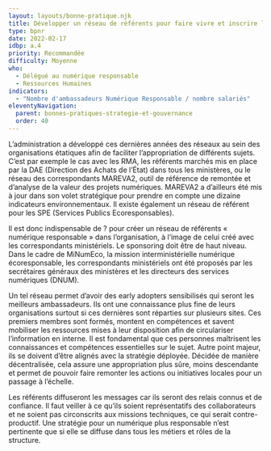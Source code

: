 ```yaml
---
layout: layouts/bonne-pratique.njk
title: Développer un réseau de référents pour faire vivre et inscrire la démarche dans la durée 
type: bpnr
date: 2022-02-17
idbp: a.4
priority: Recommandée
difficulty: Moyenne
who:
  - Délégué au numérique responsable 
  - Ressources Humaines 
indicators:
  - "Nombre d'ambassadeurs Numérique Responsable / nombre salariés"
eleventyNavigation:
  parent: bonnes-pratiques-strategie-et-gouvernance
  order: 40
---
```


L’administration a développé ces dernières années des réseaux au sein des organisations étatiques afin de faciliter l’appropriation de différents sujets. C’est par exemple le cas avec les RMA, les référents marchés mis en place par la DAE (Direction des Achats de l’État) dans tous les ministères, ou le réseau des correspondants MAREVA2, outil de référence de remontée et d’analyse de la valeur des projets numériques. MAREVA2 a d’ailleurs été mis à jour dans son volet stratégique pour prendre en compte une dizaine indicateurs environnementaux. Il existe également un réseau de référent pour les SPE (Services Publics Ecoresponsables).

Il est donc indispensable de ? pour créer un réseau de référents « numérique responsable » dans l’organisation, à l’image de celui créé avec les correspondants ministériels. Le sponsoring doit être de haut niveau. Dans le cadre de MiNumEco, la mission interministérielle numérique écoresponsable, les correspondants ministériels ont été proposés par les secrétaires généraux des ministères et les directeurs des services numériques (DNUM).

Un tel réseau permet d’avoir des early adopters sensibilisés qui seront les meilleurs ambassadeurs. Ils ont une connaissance plus fine de leurs organisations surtout si ces dernières sont réparties sur plusieurs sites. Ces premiers membres sont formés, montent en compétences et savent mobiliser les ressources mises à leur disposition afin de circulariser l’information en interne. Il est fondamental que ces personnes maîtrisent les connaissances et compétences essentielles sur le sujet. Autre point majeur, ils se doivent d’être alignés avec la stratégie déployée. Décidée de manière décentralisée, cela assure une appropriation plus sûre, moins descendante et permet de pouvoir faire remonter les actions ou initiatives locales pour un passage à l’échelle.

Les référents diffuseront les messages car ils seront des relais connus et de confiance. Il faut veiller à ce qu’ils soient représentatifs des collaborateurs et ne soient pas circonscrits aux missions techniques, ce qui serait contre-productif. Une stratégie pour un numérique plus responsable n’est pertinente que si elle se diffuse dans tous les métiers et rôles de la structure.
